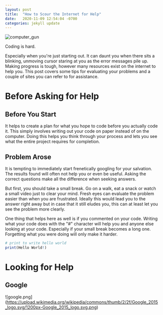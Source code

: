 ```yaml
---
layout: post
title:  "How to Scour the Internet for Help"
date:   2020-11-09 12:54:04 -0700
categories: jekyll update
---
```


![computer_gun](https://thumbs.dreamstime.com/z/mad-computer-17134750.jpg)

Coding is hard.

Especially when you're just starting out. It can daunt you when there sits a blinking, unmoving cursor staring at you as the error messages pile up. Making progress is tough, however many resources exist on the internet to help you. This post covers some tips for evaluating your problems and a couple of sites you can refer to for assistance.

# Before Asking for Help

## Before You Start

It helps to create a plan for what you hope to code before you actually code it. This simply involves writing out your code on paper instead of on the computer. Doing this helps you think through your process and lets you see what the entire project requires for completion.  

## Problem Arose

It is tempting to immediately start frenetically googling for your salvation. The results found will often not help you or even be useful. Asking the correct questions make all the difference when seeking answers.

But first, you should take a small break. Go on a walk, eat a snack or watch a small video just to clear your mind. Fresh eyes can evaluate the problem easier than when you are frustrated. Ideally this would lead you to the answer right away but in case that it still eludes you, this can at least let you see the problem more clearly.

One thing that helps here as well is if you commented on your code. Writing what your code does  with the "#" character will help you and anyone else looking at your code. Especially if your small break becomes a long one. Forgetting what you were doing will only make it harder.

```r
# print to write hello world
print(Hello World!)
```

# Looking for Help

## Google

![google.png] (https://upload.wikimedia.org/wikipedia/commons/thumb/2/2f/Google_2015_logo.svg/1200px-Google_2015_logo.svg.png)

